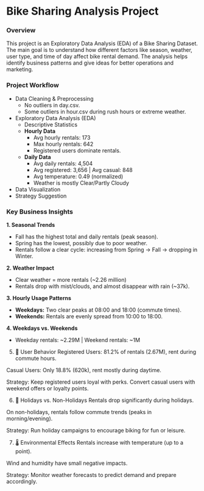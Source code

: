 # Bike Sharing Analysis Project

### Overview
This project is an Exploratory Data Analysis (EDA) of a Bike Sharing Dataset. The main goal is to understand how different factors like season, weather, user type, and time of day affect bike rental demand. The analysis helps identify business patterns and give ideas for better operations and marketing.

### Project Workflow
- Data Cleaning & Preprocessing
  - No outliers in day.csv.
  - Some outliers in hour.csv during rush hours or extreme weather.
- Exploratory Data Analysis (EDA)
   -  Descriptive Statistics
   - **Hourly Data**
       - Avg hourly rentals: 173
       - Max hourly rentals: 642
       - Registered users dominate rentals.
  -  **Daily Data**
      - Avg daily rentals: 4,504
      - Avg registered: 3,656 | Avg casual: 848
      - Avg temperature: 0.49 (normalized)
      - Weather is mostly Clear/Partly Cloudy
- Data Visualization
- Strategy Suggestion

### Key Business Insights
**1. Seasonal Trends**
- Fall has the highest total and daily rentals (peak season).
- Spring has the lowest, possibly due to poor weather.
- Rentals follow a clear cycle: increasing from Spring → Fall → dropping in Winter.

**2. Weather Impact**
- Clear weather = more rentals (~2.26 million)
- Rentals drop with mist/clouds, and almost disappear with rain (~37k).

**3. Hourly Usage Patterns**
- **Weekdays:** Two clear peaks at 08:00 and 18:00 (commute times).
- **Weekends:** Rentals are evenly spread from 10:00 to 18:00.

**4. Weekdays vs. Weekends**
- Weekday rentals: ~2.29M | Weekend rentals: ~1M

5. 👥 User Behavior
Registered Users: 81.2% of rentals (2.67M), rent during commute hours.

Casual Users: Only 18.8% (620k), rent mostly during daytime.

Strategy: Keep registered users loyal with perks. Convert casual users with weekend offers or loyalty points.

6. 🎉 Holidays vs. Non-Holidays
Rentals drop significantly during holidays.

On non-holidays, rentals follow commute trends (peaks in morning/evening).

Strategy: Run holiday campaigns to encourage biking for fun or leisure.

7. 🌡️ Environmental Effects
Rentals increase with temperature (up to a point).

Wind and humidity have small negative impacts.

Strategy: Monitor weather forecasts to predict demand and prepare accordingly.
